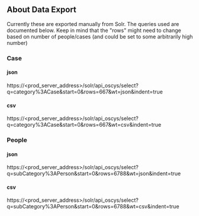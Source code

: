 ## About Data Export

Currently these are exported manually from Solr. The queries used are documented below. Keep in mind that the "rows" might need to change based on number of people/cases (and could be set to some arbitrarily high number)

### Case

#### json

https://<prod_server_address>/solr/api_oscys/select?q=category%3ACase&start=0&rows=667&wt=json&indent=true

#### csv

https://<prod_server_address>/solr/api_oscys/select?q=category%3ACase&start=0&rows=667&wt=csv&indent=true

### People

#### json

https://<prod_server_address>/solr/api_oscys/select?q=subCategory%3APerson&start=0&rows=6788&wt=json&indent=true

#### csv

https://<prod_server_address>/solr/api_oscys/select?q=subCategory%3APerson&start=0&rows=6788&wt=csv&indent=true
